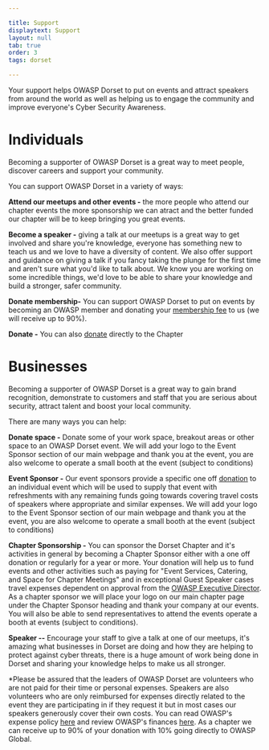 ```yaml
---

title: Support
displaytext: Support
layout: null
tab: true
order: 3
tags: dorset

---
```

Your support helps OWASP Dorset to put on events and attract speakers from around the world as well as helping us to engage the community and improve everyone's Cyber Security Awareness. 

# Individuals
Becoming a supporter of OWASP Dorset is a great way to meet people, discover careers and support your community.

You can support OWASP Dorset in a variety of ways:

**Attend our meetups and other events -** the more people who attend our chapter events the more sponsorship we can atract and the better funded our chapter will be to keep bringing you great events.

**Become a speaker -** giving a talk at our meetups is a great way to get involved and share you're knowledge, everyone has something new to teach us and we love to have a diversity of content. We also offer support and guidance on giving a talk if you fancy taking the plunge for the first time and aren't sure what you'd like to talk about. We know you are working on some incredible things, we'd love to be able to share your knowledge and build a stronger, safer community.

**Donate membership-** You can support OWASP Dorset to put on events by becoming an OWASP member and donating your [membership fee](https://owasp.org/membership/) to us (we will receive up to 90%).

**Donate -** You can also [donate](https://owasp.org/donate/?reponame=owasp.github.io) directly to the Chapter

# Businesses

Becoming a supporter of OWASP Dorset is a great way to gain brand recognition, demonstrate to customers and staff that you are serious about security, attract talent and boost your local community.

There are many ways you can help:

**Donate space -** Donate some of your work space, breakout areas or other space to an OWASP Dorset event. We will add your logo to the Event Sponsor section of our main webpage and thank you at the event, you are also welcome to operate a small booth at the event (subject to conditions) 

**Event Sponsor -** Our event sponsors provide a specific one off [donation](https://owasp.org/donate/?reponame=owasp.github.io) to an individual event which will be used to supply that event with refreshments with any remaining funds going towards covering travel costs of speakers where appropriate and similar expenses. We will add your logo to the Event Sponsor section of our main webpage and thank you at the event, you are also welcome to operate a small booth at the event (subject to conditions)

**Chapter Sponsorship -** You can sponsor the Dorset Chapter and it's activities in general by becoming a Chapter Sponsor either with a one off donation or regularly for a year or more. Your donation will help us to fund events and other activities such as paying for "Event Services, Catering, and Space for Chapter Meetings" and in exceptional Guest Speaker cases travel expenses dependent on approval from the [OWASP Executive Director](https://owasp.org/www-policy/operational/expense-reimbursement). As a chapter sponsor we will place your logo on our main chapter page under the Chapter Sponsor heading and thank your company at our events. You will also be able to send representatives to attend the events operate a booth at events (subject to conditions).

**Speaker --** Encourage your staff to give a talk at one of our meetups, it's amazing what businesses in Dorset are doing and how they are helping to protect against cyber threats, there is a huge amount of work being done in Dorset and sharing your knowledge helps to make us all stronger.

*Please be assured that the leaders of OWASP Dorset are volunteers who are not paid for their time or personal expenses. Speakers are also volunteers who are only reimbursed for expenses directly related to the event they are participating in if they request it but in most cases our speakers generously cover their own costs. You can read OWASP's expense policy [here](https://owasp.org/www-policy/operational/expense-reimbursement) and review OWASP's finances [here](https://owasp.org/finance/). As a chapter we can receive up to 90% of your donation with 10% going directly to OWASP Global.


